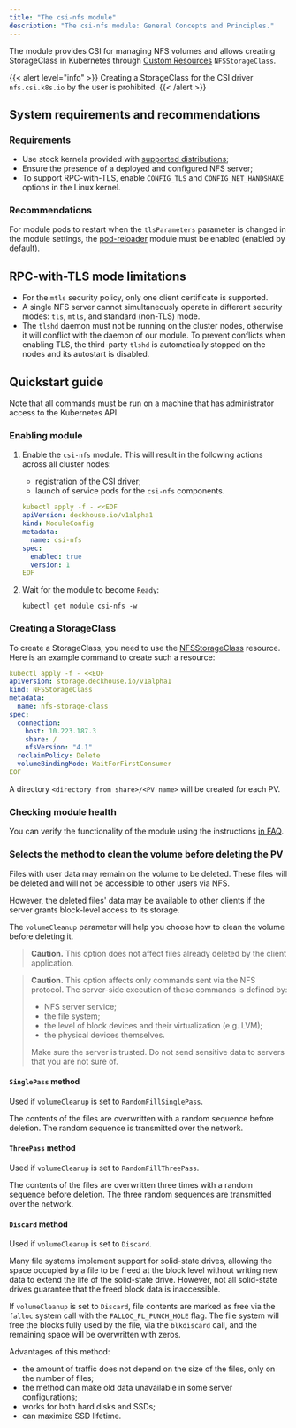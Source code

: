```yaml
---
title: "The csi-nfs module"
description: "The csi-nfs module: General Concepts and Principles."
---
```


The module provides CSI for managing NFS volumes and allows creating StorageClass in Kubernetes through [Custom Resources](./cr.html#nfsstorageclass) `NFSStorageClass`.

{{< alert level="info" >}}
Creating a StorageClass for the CSI driver `nfs.csi.k8s.io` by the user is prohibited.
{{< /alert >}}

## System requirements and recommendations

### Requirements

- Use stock kernels provided with [supported distributions](https://deckhouse.io/documentation/v1/supported_versions.html#linux);
- Ensure the presence of a deployed and configured NFS server;
- To support RPC-with-TLS, enable `CONFIG_TLS` and `CONFIG_NET_HANDSHAKE` options in the Linux kernel.

### Recommendations

For module pods to restart when the `tlsParameters` parameter is changed in the module settings, the [pod-reloader](https://deckhouse.io/products/kubernetes-platform/documentation/v1/modules/pod-reloader) module must be enabled (enabled by default).

## RPC-with-TLS mode limitations

- For the `mtls` security policy, only one client certificate is supported.
- A single NFS server cannot simultaneously operate in different security modes: `tls`, `mtls`, and standard (non-TLS) mode.
- The `tlshd` daemon must not be running on the cluster nodes, otherwise it will conflict with the daemon of our module. To prevent conflicts when enabling TLS, the third-party `tlshd` is automatically stopped on the nodes and its autostart is disabled.

## Quickstart guide

Note that all commands must be run on a machine that has administrator access to the Kubernetes API.

### Enabling module

1. Enable the `csi-nfs` module. This will result in the following actions across all cluster nodes:
   - registration of the CSI driver;
   - launch of service pods for the `csi-nfs` components.

   ```yaml
   kubectl apply -f - <<EOF
   apiVersion: deckhouse.io/v1alpha1
   kind: ModuleConfig
   metadata:
     name: csi-nfs
   spec:
     enabled: true
     version: 1
   EOF
   ```

2. Wait for the module to become `Ready`:

   ```shell
   kubectl get module csi-nfs -w
   ```

### Creating a StorageClass

To create a StorageClass, you need to use the [NFSStorageClass](./cr.html#nfsstorageclass) resource. Here is an example command to create such a resource:

```yaml
kubectl apply -f - <<EOF
apiVersion: storage.deckhouse.io/v1alpha1
kind: NFSStorageClass
metadata:
  name: nfs-storage-class
spec:
  connection:
    host: 10.223.187.3
    share: /
    nfsVersion: "4.1"
  reclaimPolicy: Delete
  volumeBindingMode: WaitForFirstConsumer
EOF
```

A directory `<directory from share>/<PV name>` will be created for each PV.

### Checking module health

You can verify the functionality of the module using the instructions [in FAQ](./faq.html#how-to-check-module-health).

### Selects the method to clean the volume before deleting the PV

Files with user data may remain on the volume to be deleted. These files will be deleted and will not be accessible to other users via NFS.

However, the deleted files' data may be available to other clients if the server grants block-level access to its storage.

The `volumeCleanup` parameter will help you choose how to clean the volume before deleting it.

> **Caution.** This option does not affect files already deleted by the client application.

> **Caution.** This option affects only commands sent via the NFS protocol. The server-side execution of these commands is defined by:
>
> - NFS server service;
> - the file system;
> - the level of block devices and their virtualization (e.g. LVM);
> - the physical devices themselves.
>
> Make sure the server is trusted. Do not send sensitive data to servers that you are not sure of.

#### `SinglePass` method

Used if `volumeCleanup` is set to `RandomFillSinglePass`.

The contents of the files are overwritten with a random sequence before deletion. The random sequence is transmitted over the network.

#### `ThreePass` method

Used if `volumeCleanup` is set to `RandomFillThreePass`.

The contents of the files are overwritten three times with a random sequence before deletion. The three random sequences are transmitted over the network.

#### `Discard` method

Used if `volumeCleanup` is set to `Discard`.

Many file systems implement support for solid-state drives, allowing the space occupied by a file to be freed at the block level without writing new data to extend the life of the solid-state drive. However, not all solid-state drives guarantee that the freed block data is inaccessible.

If `volumeCleanup` is set to `Discard`, file contents are marked as free via the `falloc` system call with the `FALLOC_FL_PUNCH_HOLE` flag. The file system will free the blocks fully used by the file, via the `blkdiscard` call, and the remaining space will be overwritten with zeros.

Advantages of this method:

- the amount of traffic does not depend on the size of the files, only on the number of files;
- the method can make old data unavailable in some server configurations;
- works for both hard disks and SSDs;
- can maximize SSD lifetime.
